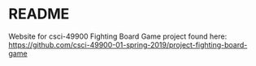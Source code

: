 # README

Website for csci-49900 Fighting Board Game project found here: https://github.com/csci-49900-01-spring-2019/project-fighting-board-game


